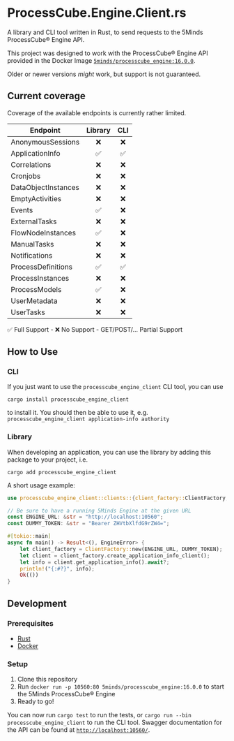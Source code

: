 # ProcessCube.Engine.Client.rs

A library and CLI tool written in Rust, to send requests to the 5Minds ProcessCube® Engine API.

This project was designed to work with the ProcessCube® Engine API provided in the Docker Image
[`5minds/processcube_engine:16.0.0`](https://hub.docker.com/r/5minds/processcube_engine/tags).

Older or newer versions _might_ work, but support is not guaranteed.

## Current coverage

Coverage of the available endpoints is currently rather limited.

| Endpoint            | Library | CLI |
| ------------------- | :-----: | :-: |
| AnonymousSessions   |   ❌    | ❌  |
| ApplicationInfo     |   ✅    | ✅  |
| Correlations        |   ❌    | ❌  |
| Cronjobs            |   ❌    | ❌  |
| DataObjectInstances |   ❌    | ❌  |
| EmptyActivities     |   ❌    | ❌  |
| Events              |   ✅    | ❌  |
| ExternalTasks       |   ❌    | ❌  |
| FlowNodeInstances   |   ✅    | ❌  |
| ManualTasks         |   ❌    | ❌  |
| Notifications       |   ❌    | ❌  |
| ProcessDefinitions  |   ✅    | ✅  |
| ProcessInstances    |   ❌    | ❌  |
| ProcessModels       |   ✅    | ❌  |
| UserMetadata        |   ❌    | ❌  |
| UserTasks           |   ❌    | ❌  |

✅ Full Support -
❌ No Support -
GET/POST/... Partial Support

## How to Use

### CLI

If you just want to use the `processcube_engine_client` CLI tool, you can use

```shell
cargo install processcube_engine_client
```

to install it. You should then be able to use it, e.g. `processcube_engine_client application-info authority`

### Library

When developing an application, you can use the library by adding this package to your project, i.e.

```shell
cargo add processcube_engine_client
```

A short usage example:

```rust
use processcube_engine_client::clients::{client_factory::ClientFactory, error::EngineError};

// Be sure to have a running 5Minds Engine at the given URL
const ENGINE_URL: &str = "http://localhost:10560";
const DUMMY_TOKEN: &str = "Bearer ZHVtbXlfdG9rZW4=";

#[tokio::main]
async fn main() -> Result<(), EngineError> {
    let client_factory = ClientFactory::new(ENGINE_URL, DUMMY_TOKEN);
    let client = client_factory.create_application_info_client();
    let info = client.get_application_info().await?;
    println!("{:#?}", info);
    Ok(())
}
```

## Development

### Prerequisites

- [Rust](https://www.rust-lang.org/tools/install)
- [Docker](https://docs.docker.com/get-docker/)

### Setup

1. Clone this repository
2. Run `docker run -p 10560:80 5minds/processcube_engine:16.0.0` to start the 5Minds ProcessCube® Engine
3. Ready to go!

You can now run `cargo test` to run the tests, or `cargo run --bin processcube_engine_client` to run the CLI tool.
Swagger documentation for the API can be found at [`http://localhost:10560/`](http://localhost:10560/).
